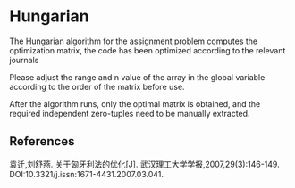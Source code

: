 # Hungarian
The Hungarian algorithm for the assignment problem computes the optimization matrix, the code has been optimized according to the relevant journals

Please adjust the range and n value of the array in the global variable according to the order of the matrix before use.

After the algorithm runs, only the optimal matrix is obtained, and the required independent zero-tuples need to be manually extracted.

## References

袁迁,刘舒燕. 关于匈牙利法的优化[J]. 武汉理工大学学报,2007,29(3):146-149. DOI:10.3321/j.issn:1671-4431.2007.03.041.